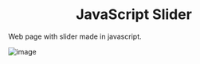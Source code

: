 <h1 align='center'>JavaScript Slider</h1>
Web page with slider made in javascript.

![image](https://user-images.githubusercontent.com/52010727/196973043-bc730ca4-a727-4a8f-844b-e73762636799.png)
